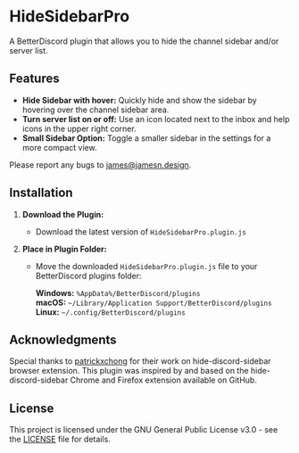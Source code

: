# HideSidebarPro

A BetterDiscord plugin that allows you to hide the channel sidebar and/or server list.

## Features

- **Hide Sidebar with hover:** Quickly hide and show the sidebar by hovering over the channel sidebar area.
- **Turn server list on or off:** Use an icon located next to the inbox and help icons in the upper right corner. 
- **Small Sidebar Option:** Toggle a smaller sidebar in the settings for a more compact view.

Please report any bugs to [james@jamesn.design](mailto:james@jamesn.design).

## Installation

1. **Download the Plugin:**
   - Download the latest version of `HideSidebarPro.plugin.js` 

2. **Place in Plugin Folder:**
   - Move the downloaded `HideSidebarPro.plugin.js` file to your BetterDiscord plugins folder:

      **Windows:** `%AppData%/BetterDiscord/plugins`  
      **macOS:** `~/Library/Application Support/BetterDiscord/plugins`  
      **Linux:** `~/.config/BetterDiscord/plugins`

## Acknowledgments

Special thanks to [patrickxchong](https://github.com/patrickxchong/hide-discord-sidebar) for their work on hide-discord-sidebar browser extension. This plugin was inspired by and based on the hide-discord-sidebar Chrome and Firefox extension available on GitHub.


## License

This project is licensed under the GNU General Public License v3.0 - see the [LICENSE](LICENSE) file for details.
